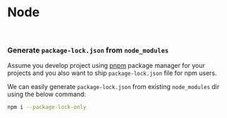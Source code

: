 # Node

<br>

### Generate `package-lock.json` from `node_modules`

Assume you develop project using [pnpm](https://pnpm.io) package manager for your projects and you also want to ship `package-lock.json` file for npm users.

We can easily generate `package-lock.json` from existing `node_modules` dir using the below command:

```bash
npm i --package-lock-only
```
